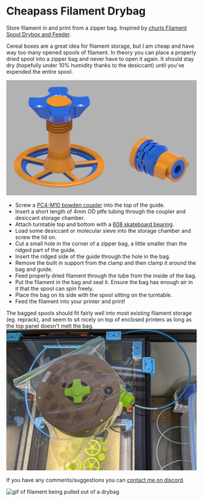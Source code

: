 ﻿# Cheapass Filament Drybag
Store filament in and print from a zipper bag. Inspired by [churls Filament Spool Drybox and Feeder](https://github.com/churls5495/Filament_Spool_Drybox).

Cereal boxes are a great idea for filament storage, but I am cheap and have way too many opened spools of filament. In theory you can place a properly dried spool into a zipper bag and never have to open it again. It should stay dry (hopefully under 10% humidity thanks to the desiccant) until you've expended the entire spool.

![Render of the cheapass drybag](https://raw.githubusercontent.com/Myles512/cheapass-drybag/main/Images/render.png)

* Screw a [PC4-M10 bowden coupler](https://www.3dlabtech.ca/product/pneumatic-bowden-coupler-pc4-m10/) into the top of the guide.
* Insert a short length of 4mm OD ptfe tubing through the coupler and desiccant storage chamber.
* Attach turntable top and bottom with a [608 skateboard bearing](https://www.3dlabtech.ca/product/s608zz-bearing-abec-7-pack-of-10/).
* Load some desiccant or molecular sieve into the storage chamber and screw the lid on.
* Cut a small hole in the corner of a zipper bag, a little smaller than the ridged part of the guide.
* Insert the ridged side of the guide through the hole in the bag.
* Remove the built in support from the clamp and then clamp it around the bag and guide.
* Feed properly dried filament through the tube from the inside of the bag.
* Put the filament in the bag and seal it. Ensure the bag has enough air in it that the spool can spin freely.
* Place the bag on its side with the spool sitting on the turntable.
* Feed the filament into your printer and print!

The bagged spools should fit fairly well into most existing filament storage (eg. reprack), and seem to sit nicely on top of enclosed printers as long as the top panel doesn't melt the bag.
![drybag sitting on top of a printer](https://raw.githubusercontent.com/Myles512/cheapass-drybag/main/Images/drybag.jpg)

If you have any comments/suggestions you can [contact me on discord](https://discord.com/users/mjlo).

![gif of filament being pulled out of a drybag](https://raw.githubusercontent.com/Myles512/cheapass-drybag/main/Images/filament-pull.gif)
